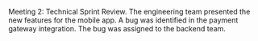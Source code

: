 Meeting 2: Technical Sprint Review. The engineering team presented the new features for the mobile app. A bug was identified in the payment gateway integration. The bug was assigned to the backend team.